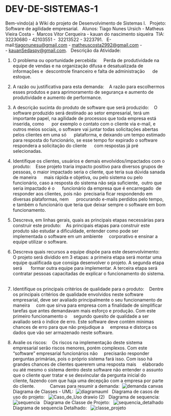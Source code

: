 # DEV-DE-SISTEMAS-1
Bem-vindo(a) à Wiki do projeto de Desenvolvimento de Sistemas I.
 
Projeto: Software de agilidade empresarial.
 
Alunos: Tiago Nunes Ursich - Matheus Vieira Costa -  Marcos Vitor Cerqueira - kauan do nascimento siqueira 
TIA: 32230680 - 42103551 -  32213522 - 3223791.
 
E-mail:tiagonunesu@gmail.com - matheuscosta2992@gmail.com -                   - kauanSedaspy@gmail.com.
 
Descrição da Atividade: 
1. O problema ou oportunidade percebida:
    Perda de produtividade na equipe de vendas e na organização difusa e desatualizada de informações e  descontrole financeiro e falta de administração 
    de estoque.
2. A razão ou justificativa para esta demanda:
   A razão para escolhermos esses produtos e para aprimoramento de segurança e aumento de produtividade e aumento de performance.
3. A descrição sucinta do produto de software que será produzido:
   O software produzido será destinado ao setor empresarial, terá um importante papel, na agilidade de processos que toda empresa está inserida, como 
    por exemplo o contato com o cliente via e-mail, e outros meios sociais, o software vai juntar todas solicitações abertas pelos clientes em uma só 
    plataforma, e deixando um tempo estimado para resposta do funcionário, se esse tempo for expirado o software respondera a solicitação do cliente 
    com respostas já pré selecionadas. 
4. Identifique os clientes, usuários e demais envolvidos/impactados com o produto:
   Esse projeto traria impacto positivo para diversos grupos de pessoas, o maior impactado seria o cliente, que teria sua dúvida sanada de maneira 
    mais rápida e objetiva, ou pelo sistema ou pelo funcionário, caso a resposta do sistema não seja suficiente,  outro que seria impactado é o 
    funcionário da empresa que é encarregado  de responder aos clientes, pois não  precisaria ficar respondendo em diversas plataformas, nem 
    procurando e-mails perdidos pelo tempo, e também o funcionário que teria que deixar sempre o software em bom funcionamento.
   
5. Descreva, em linhas gerais, quais as principais etapas necessárias para construir este produto:
   As principais etapas para construir este produto são estudar a dificuldade, entender como pode ser implementada o software em um ambiente 
   corporativo e ensinar a equipe utilizar o software.

6. Descreva quais recursos a equipe dispõe para este desenvolvimento:
    O projeto será dividido em 3 etapas: a primeira etapa será montar uma equipe qualificada que consiga desenvolver o projeto. A segunda etapa será 
     formar outra equipe para implementar. A terceira etapa será contratar pessoas capacitadas de explicar o funcionamento do sistema.
 
7. Identifique os principais critérios de qualidade para o produto:
   Dentre os principais critérios de qualidade envolvidos neste software empresarial, deve ser avaliado principalmente o seu funcionamento de maneira 
   com que sirva para empresa com a finalidade de simplificar tarefas que antes demandavam mais esforço e produção. Com este primeiro funcionamento o 
   segundo quesito de qualidade a ser avaliado será o índice de erro. Este software deve contém mínimas chances de erro para que não prejudique a 
   empresa e distorça os dados que vão ser armazenado neste software.
 
8. Avalie os riscos:
   Os riscos na implementação deste sistema empresarial serão riscos menores, porém complexos. Com este “software” empresarial funcionários não 
   precisarão responder perguntas primárias, pois o próprio sistema fará isso. Com isso há grandes chances de clientes quererem uma resposta mais 
   elaborado ou até mesmo o sistema dentro deste software não entender o assunto que o cliente quer tratar e se desvincular da pergunta inicial do 
   cliente, fazendo com que haja uma decepção com a empresa por parte do cliente.
    
 
    Canvas para resumir a demanda: 
![demanda canvas](https://user-images.githubusercontent.com/106284190/190225211-40bab37b-ad80-4c65-8d5c-63ccd5d52066.png)
 
Diagrama de Classes - UML: 
![diagramauml](https://user-images.githubusercontent.com/106284190/190225671-baf2c4c3-15cc-4fab-bf96-adf645697582.png)
 
Diagrama de casos de uso do projeto:
 
![Caso_de_Uso drawio (2)](https://user-images.githubusercontent.com/106284190/199089468-d57e231e-f39c-4c55-b93c-69b03a08cd30.png)
 
Diagrama de sequencia:
 
![sequencia](https://user-images.githubusercontent.com/106284190/199079504-f0489f58-d231-45a2-a45a-a5ad2d513c87.png)
 
Diagrama de Classe de Projeto:
 
![sequencia_detalhado](https://user-images.githubusercontent.com/106284190/204622336-f2df51e7-995b-4c1f-9313-28a59041901a.png)
 
Diagrama de sequencia Detalhado:
 
![classe_projeto](https://user-images.githubusercontent.com/106284190/204622503-684c9a4b-6f79-4775-ad4b-172e4d236e03.png)
